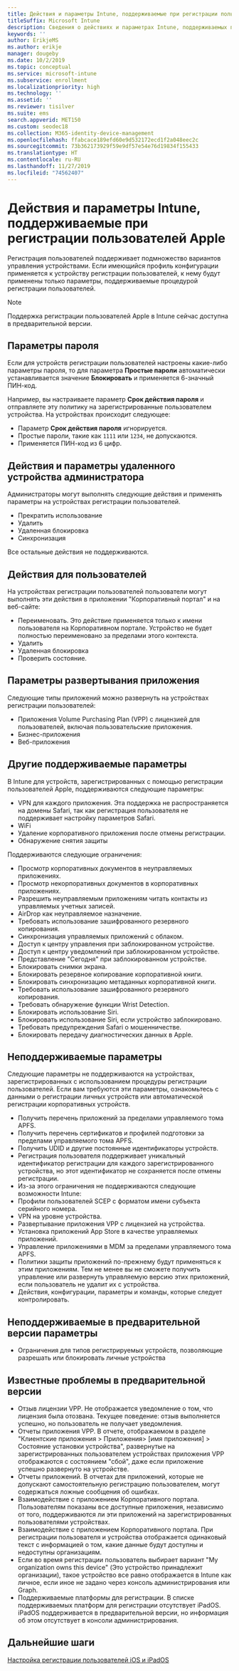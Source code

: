 ```yaml
---
title: Действия и параметры Intune, поддерживаемые при регистрации пользователей Apple
titleSuffix: Microsoft Intune
description: Сведения о действиях и параметрах Intune, поддерживаемых при регистрации пользователей Apple
keywords: ''
author: ErikjeMS
ms.author: erikje
manager: dougeby
ms.date: 10/2/2019
ms.topic: conceptual
ms.service: microsoft-intune
ms.subservice: enrollment
ms.localizationpriority: high
ms.technology: ''
ms.assetid: ''
ms.reviewer: tisilver
ms.suite: ems
search.appverid: MET150
ms.custom: seodec18
ms.collection: M365-identity-device-management
ms.openlocfilehash: ffabcace189efd60e9d532172ecd1f2a048eec2c
ms.sourcegitcommit: 73b362173929f59e9df57e54e76d19834f155433
ms.translationtype: HT
ms.contentlocale: ru-RU
ms.lasthandoff: 11/27/2019
ms.locfileid: "74562407"
---
```

# <a name="intune-actions-and-options-supported-with-apple-user-enrollment"></a>Действия и параметры Intune, поддерживаемые при регистрации пользователей Apple

Регистрация пользователей поддерживает подмножество вариантов управления устройствами. Если имеющийся профиль конфигурации применяется к устройству регистрации пользователей, к нему будут применены только параметры, поддерживаемые процедурой регистрации пользователей.

> [!NOTE]
> Поддержка регистрации пользователей Apple в Intune сейчас доступна в предварительной версии.

## <a name="password-settings"></a>Параметры пароля

Если для устройств регистрации пользователей настроены какие-либо параметры пароля, то для параметра **Простые пароли** автоматически устанавливается значение **Блокировать** и применяется 6-значный ПИН-код.

Например, вы настраиваете параметр **Срок действия пароля** и отправляете эту политику на зарегистрированные пользователем устройства. На устройствах происходит следующее:
- Параметр **Срок действия пароля** игнорируется.
- Простые пароли, такие как `1111` или `1234`, не допускаются.
- Применяется ПИН-код из 6 цифр.

## <a name="administrator-remote-device-actions-and-options"></a>Действия и параметры удаленного устройства администратора
Администраторы могут выполнять следующие действия и применять параметры на устройствах регистрации пользователей.
- Прекратить использование
- Удалить
- Удаленная блокировка
- Синхронизация

Все остальные действия не поддерживаются.

## <a name="end-user-actions"></a>Действия для пользователей
На устройствах регистрации пользователей пользователи могут выполнять эти действия в приложении "Корпоративный портал" и на веб-сайте:
- Переименовать. Это действие применяется только к имени пользователя на Корпоративном портале. Устройство не будет полностью переименовано за пределами этого контекста.
- Удалить
- Удаленная блокировка
- Проверить состояние.

## <a name="app-deployment-options"></a>Параметры развертывания приложения
Следующие типы приложений можно развернуть на устройствах регистрации пользователей:
- Приложения Volume Purchasing Plan (VPP) с лицензией для пользователей, включая пользовательские приложения.
- Бизнес-приложения
- Веб-приложения

## <a name="other-supported-options"></a>Другие поддерживаемые параметры

В Intune для устройств, зарегистрированных с помощью регистрации пользователей Apple, поддерживаются следующие параметры:
- VPN для каждого приложения. Эта поддержка не распространяется на домены Safari, так как регистрация пользователя не поддерживает настройку параметров Safari.
- WiFi 
- Удаление корпоративного приложения после отмены регистрации.
- Обнаружение снятия защиты

Поддерживаются следующие ограничения:
- Просмотр корпоративных документов в неуправляемых приложениях.
- Просмотр некорпоративных документов в корпоративных приложениях.
- Разрешить неуправляемым приложениям читать контакты из управляемых учетных записей.
- AirDrop как неуправляемое назначение.
- Требовать использование зашифрованного резервного копирования.
- Синхронизация управляемых приложений с облаком.
- Доступ к центру управления при заблокированном устройстве.
- Доступ к центру уведомлений при заблокированном устройстве.
- Представление "Сегодня" при заблокированном устройстве.
- Блокировать снимки экрана.
- Блокировать резервное копирование корпоративной книги.
- Блокировать синхронизацию метаданных корпоративной книги.
- Требовать использование зашифрованного резервного копирования.
- Требовать обнаружение функции Wrist Detection.
- Блокировать использование Siri.
- Блокировать использование Siri, если устройство заблокировано.
- Требовать предупреждения Safari о мошенничестве.
- Блокировать передачу диагностических данных в Apple.


## <a name="options-not-supported"></a>Неподдерживаемые параметры
Следующие параметры не поддерживаются на устройствах, зарегистрированных с использованием процедуры регистрации пользователей. Если вам требуются эти параметры, ознакомьтесь с данными о регистрации личных устройств или автоматической регистрации корпоративных устройств.
- Получить перечень приложений за пределами управляемого тома APFS.
- Получить перечень сертификатов и профилей подготовки за пределами управляемого тома APFS.
- Получить UDID и другие постоянные идентификаторы устройств.
- Регистрация пользователя поддерживает уникальный идентификатор регистрации для каждого зарегистрированного устройства, но этот идентификатор не сохраняется после отмены регистрации.
- Из-за этого ограничения не поддерживаются следующие возможности Intune:
- Профили пользователей SCEP с форматом имени субъекта серийного номера.
- VPN на уровне устройства.
- Развертывание приложения VPP с лицензией на устройства.
- Установка приложений App Store в качестве управляемых приложений.
- Управление приложениями в MDM за пределами управляемого тома APFS.
- Политики защиты приложений по-прежнему будут применяться к этим приложениям. Тем не менее вы не сможете получить управление или развернуть управляемую версию этих приложений, если пользователь не удалит их с устройства.
- Действия, конфигурации, параметры и команды, которые следует контролировать. 

## <a name="options-not-supported-in-preview"></a>Неподдерживаемые в предварительной версии параметры
- Ограничения для типов регистрируемых устройств, позволяющие разрешать или блокировать личные устройства 

## <a name="known-issues-in-preview"></a>Известные проблемы в предварительной версии
- Отзыв лицензии VPP. Не отображается уведомление о том, что лицензия была отозвана. Текущее поведение: отзыв выполняется успешно, но пользователь не получает уведомления. 
- Отчеты приложения VPP. В отчете, отображаемом в разделе "Клиентские приложения > Приложения> [имя приложения] > Состояние установки устройства", развернутые на зарегистрированных пользователем устройствах приложения VPP отображаются с состоянием "сбой", даже если приложение успешно развернуто на устройстве. 
- Отчеты приложений. В отчетах для приложений, которые не допускают самостоятельную регистрацию пользователем, могут содержаться ложные сообщения об ошибках. 
- Взаимодействие с приложением Корпоративного портала. Пользователям показаны все доступные приложения, независимо от того, поддерживаются ли эти приложений на зарегистрированных пользователями устройствах. 
- Взаимодействие с приложением Корпоративного портала. При регистрации пользователя и устройства отображается одинаковый текст с информацией о том, какие данные будут доступны и недоступны организациям.
- Если во время регистрации пользователь выбирает вариант "My organization owns this device" (Это устройство принадлежит организации), такое устройство все равно отображается в Intune как личное, если иное не задано через консоль администрирования или Graph. 
- Поддерживаемые платформы для регистрации. В списке поддерживаемых платформ для регистрации отсутствует iPadOS. iPadOS поддерживается в предварительной версии, но информация об этом отсутствует в консоли администрирования. 


## <a name="next-steps"></a>Дальнейшие шаги

[Настройка регистрации пользователей iOS и iPadOS](ios-user-enrollment.md)
